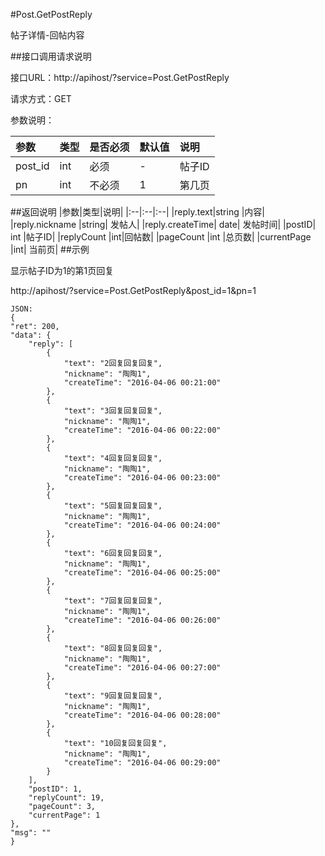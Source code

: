 #Post.GetPostReply

帖子详情-回帖内容

##接口调用请求说明

接口URL：http://apihost/?service=Post.GetPostReply

请求方式：GET

参数说明：

|参数|类型|是否必须|默认值|说明|
|:--|:--|:--|:--|:--|
|post_id|int	|必须|	-	|帖子ID|
|pn	|int	|不必须|	1|	第几页|

##返回说明
|参数|类型|说明|
|:--|:--|:--|
|reply.text|string	|内容|
|reply.nickname	|string|	发帖人|
|reply.createTime|	date|	发帖时间|
|postID|		int	|帖子ID|
|replyCount	|int|回帖数|
|pageCount	|int	|总页数|
|currentPage	|int|	当前页|
##示例

显示帖子ID为1的第1页回复

http://apihost/?service=Post.GetPostReply&post_id=1&pn=1

    JSON:
    {
    "ret": 200,
    "data": {
        "reply": [
            {
                "text": "2回复回复回复",
                "nickname": "陶陶1",
                "createTime": "2016-04-06 00:21:00"
            },
            {
                "text": "3回复回复回复",
                "nickname": "陶陶1",
                "createTime": "2016-04-06 00:22:00"
            },
            {
                "text": "4回复回复回复",
                "nickname": "陶陶1",
                "createTime": "2016-04-06 00:23:00"
            },
            {
                "text": "5回复回复回复",
                "nickname": "陶陶1",
                "createTime": "2016-04-06 00:24:00"
            },
            {
                "text": "6回复回复回复",
                "nickname": "陶陶1",
                "createTime": "2016-04-06 00:25:00"
            },
            {
                "text": "7回复回复回复",
                "nickname": "陶陶1",
                "createTime": "2016-04-06 00:26:00"
            },
            {
                "text": "8回复回复回复",
                "nickname": "陶陶1",
                "createTime": "2016-04-06 00:27:00"
            },
            {
                "text": "9回复回复回复",
                "nickname": "陶陶1",
                "createTime": "2016-04-06 00:28:00"
            },
            {
                "text": "10回复回复回复",
                "nickname": "陶陶1",
                "createTime": "2016-04-06 00:29:00"
            }
        ],
        "postID": 1,
        "replyCount": 19,
        "pageCount": 3,
        "currentPage": 1
    },
    "msg": ""
    }
